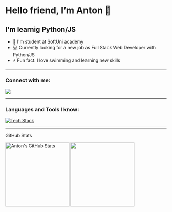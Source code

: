 # Hello friend, I’m Anton 👋

## I'm learnig Python/JS
- 🌱 I'm student at SoftUni academy
- 💻 Currently looking for a new job as Full Stack Web Developer with Python/JS
- ⚡ Fun fact: I love swimming and learning new skills

---
### Connect with me:
<a href="https://www.linkedin.com/in/daniel-bellmas/" target="_blank">
   <img src="https://img.shields.io/badge/LinkedIn-0077B5?style=for-the-badge&logo=linkedin&logoColor=0e76a8&color=black">
</a>

---
### Languages and Tools I know:

<a href="https://github.com/Code-A-187/convoychat">
<img src="https://skillicons.dev/icons?i=py,js,react,nodejs,django,html,css,postgres,mongodb,vscode,git,github&perline=18" alt="Tech Stack" />
</a>

---

GitHub Stats

<a href="https://github.com/Code-A-187/convoychat">
<img height="200" align="left" alt="Anton's GitHub Stats" src="https://github-readme-stats-git-masterrstaa-rickstaa.vercel.app/api?username=Code-A-187&amp;show_icons=true&amp;hide_border=false&amp;title_color=ff652f&amp;icon_color=FFE400&amp;bg_color=09131B&amp;text_color=ffffff&amp;border_color=0c1a25" style="max-width: 90%">
</a>

<a href="https://github.com/Code-A-187/convoychat">
<img height=200 align="center" src="https://github-readme-stats-git-masterrstaa-rickstaa.vercel.app/api/top-langs/?username=Code-A-187&amp;layout=compact&amp;bg_color=09131B&amp;hide_border=true" style="max-width: 100%"/>
</a>











